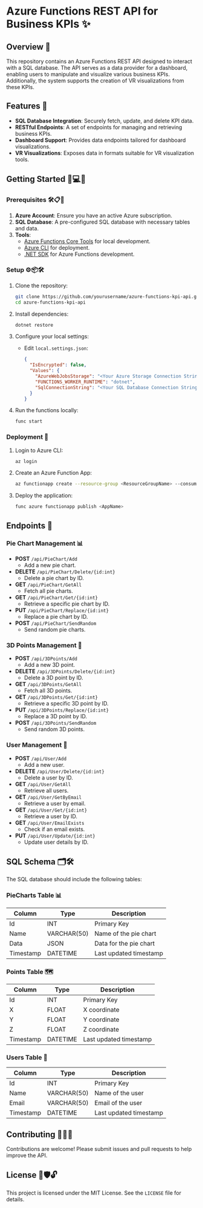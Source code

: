 # Azure Functions REST API for Business KPIs ✨

## Overview 🌟
This repository contains an Azure Functions REST API designed to interact with a SQL database. The API serves as a data provider for a dashboard, enabling users to manipulate and visualize various business KPIs. Additionally, the system supports the creation of VR visualizations from these KPIs.

## Features 📂
- **SQL Database Integration**: Securely fetch, update, and delete KPI data.
- **RESTful Endpoints**: A set of endpoints for managing and retrieving business KPIs.
- **Dashboard Support**: Provides data endpoints tailored for dashboard visualizations.
- **VR Visualizations**: Exposes data in formats suitable for VR visualization tools.

## Getting Started 🚀💻✨

### Prerequisites 🛠️📋🔑
1. **Azure Account**: Ensure you have an active Azure subscription.
2. **SQL Database**: A pre-configured SQL database with necessary tables and data.
3. **Tools**:
   - [Azure Functions Core Tools](https://learn.microsoft.com/en-us/azure/azure-functions/functions-run-local) for local development.
   - [Azure CLI](https://learn.microsoft.com/en-us/cli/azure/install-azure-cli) for deployment.
   - [.NET SDK](https://dotnet.microsoft.com/download) for Azure Functions development.

### Setup ⚙️📦🛠️
1. Clone the repository:
   ```bash
   git clone https://github.com/yourusername/azure-functions-kpi-api.git
   cd azure-functions-kpi-api
   ```

2. Install dependencies:
   ```bash
   dotnet restore
   ```

3. Configure your local settings:
   - Edit `local.settings.json`:
     ```json
     {
       "IsEncrypted": false,
       "Values": {
         "AzureWebJobsStorage": "<Your Azure Storage Connection String>",
         "FUNCTIONS_WORKER_RUNTIME": "dotnet",
         "SqlConnectionString": "<Your SQL Database Connection String>"
       }
     }
     ```

4. Run the functions locally:
   ```bash
   func start
   ```

### Deployment 🚀
1. Login to Azure CLI:
   ```bash
   az login
   ```

2. Create an Azure Function App:
   ```bash
   az functionapp create --resource-group <ResourceGroupName> --consumption-plan-location <Region> --runtime dotnet --functions-version 4 --name <AppName> --storage-account <StorageAccountName>
   ```

3. Deploy the application:
   ```bash
   func azure functionapp publish <AppName>
   ```

## Endpoints 📡

### Pie Chart Management 📊
- **POST** `/api/PieChart/Add`
  - Add a new pie chart.
- **DELETE** `/api/PieChart/Delete/{id:int}`
  - Delete a pie chart by ID.
- **GET** `/api/PieChart/GetAll`
  - Fetch all pie charts.
- **GET** `/api/PieChart/Get/{id:int}`
  - Retrieve a specific pie chart by ID.
- **PUT** `/api/PieChart/Replace/{id:int}`
  - Replace a pie chart by ID.
- **POST** `/api/PieChart/SendRandom`
  - Send random pie charts.

### 3D Points Management 🎯
- **POST** `/api/3DPoints/Add`
  - Add a new 3D point.
- **DELETE** `/api/3DPoints/Delete/{id:int}`
  - Delete a 3D point by ID.
- **GET** `/api/3DPoints/GetAll`
  - Fetch all 3D points.
- **GET** `/api/3DPoints/Get/{id:int}`
  - Retrieve a specific 3D point by ID.
- **PUT** `/api/3DPoints/Replace/{id:int}`
  - Replace a 3D point by ID.
- **POST** `/api/3DPoints/SendRandom`
  - Send random 3D points.

### User Management 👤
- **POST** `/api/User/Add`
  - Add a new user.
- **DELETE** `/api/User/Delete/{id:int}`
  - Delete a user by ID.
- **GET** `/api/User/GetAll`
  - Retrieve all users.
- **GET** `/api/User/GetByEmail`
  - Retrieve a user by email.
- **GET** `/api/User/Get/{id:int}`
  - Retrieve a user by ID.
- **GET** `/api/User/EmailExists`
  - Check if an email exists.
- **PUT** `/api/User/Update/{id:int}`
  - Update user details by ID.

## SQL Schema 🗂️🛠
The SQL database should include the following tables:

### PieCharts Table 📊
| Column       | Type        | Description                  |
|--------------|-------------|------------------------------|
| Id           | INT         | Primary Key                  |
| Name         | VARCHAR(50) | Name of the pie chart        |
| Data         | JSON        | Data for the pie chart       |
| Timestamp    | DATETIME    | Last updated timestamp       |

### Points Table 🗺️
| Column       | Type        | Description                  |
|--------------|-------------|------------------------------|
| Id           | INT         | Primary Key                  |
| X            | FLOAT       | X coordinate                 |
| Y            | FLOAT       | Y coordinate                 |
| Z            | FLOAT       | Z coordinate                 |
| Timestamp    | DATETIME    | Last updated timestamp       |

### Users Table 👤
| Column       | Type        | Description                  |
|--------------|-------------|------------------------------|
| Id           | INT         | Primary Key                  |
| Name         | VARCHAR(50) | Name of the user             |
| Email        | VARCHAR(50) | Email of the user            |
| Timestamp    | DATETIME    | Last updated timestamp       |

## Contributing 🙌🤝🌟
Contributions are welcome! Please submit issues and pull requests to help improve the API.

## License 📜🛡️🔓
This project is licensed under the MIT License. See the `LICENSE` file for details.

